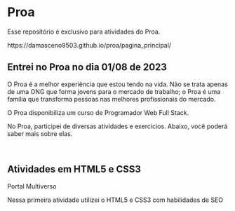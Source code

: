 <h1>Proa</h1> 
<p>Esse repositório é exclusivo para atividades do Proa.</p>
https://damasceno9503.github.io/proa/pagina_principal/
<br>

## Entrei no Proa no dia 01/08 de 2023
<p>O Proa é a melhor experiência que estou tendo na vida. Não se trata apenas de uma ONG que forma jovens para o mercado de trabalho; o Proa é uma família que transforma pessoas nas melhores profissionais do mercado.
<p>O Proa disponibiliza um curso de Programador Web Full Stack.</p>
<p>No Proa, participei de diversas atividades e exercícios. Abaixo, você poderá saber mais sobre elas.</p>
<br>

## Atividades em HTML5 e CSS3
<p>Portal Multiverso</p>
<p>Nessa primeira atividade utilizei o HTML5 e CSS3 com habilidades de SEO</p>
<p></p>
